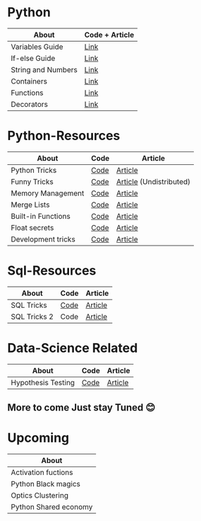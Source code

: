# Python
| About  | Code + Article |
| ------------- | ------------- |
| Variables Guide | [Link](https://github.com/pawangeek/Python-Resources/blob/master/Python/01.%20Variables.md) |
| If-else Guide | [Link](https://github.com/pawangeek/Python-Resources/blob/master/Python/02.%20If-else.md) |
| String and Numbers | [Link](https://github.com/pawangeek/Python-Resources/blob/master/Python/03.%20Number-strings.md) |
| Containers | [Link](https://github.com/pawangeek/Python-Resources/blob/master/Python/04.%20Container-types.md) |
| Functions | [Link](https://github.com/pawangeek/Python-Resources/blob/master/Python/05.%20Functions.md) |
| Decorators | [Link](https://github.com/pawangeek/Python-Resources/blob/master/Python/06.%20Decorators.md) |

# Python-Resources

| About  | Code | Article |
| ------------- | ------------- | ----------- |
| Python Tricks  | [Code](https://github.com/pawangeek/Python-Resources/blob/master/Cool-stuff/Python-Tricks.md) | [Article](https://towardsdatascience.com/do-you-have-these-python-speedup-skills-3fd9e7758765) |
| Funny Tricks | [Code](https://github.com/pawangeek/Python-Resources/blob/master/Cool-stuff/FunnyEggs.md) | [Article](https://medium.com/@pawanjain.432/do-you-know-python-funny-eggs-decd12a0e06c) (Undistributed) |
| Memory Management | [Code](https://github.com/pawangeek/Python-Resources/blob/master/Cool-stuff/Memory-Secrets.md) | [Article](https://towardsdatascience.com/dark-secrets-of-python-memory-allocation-c5d22879d8a9) |
| Merge Lists  | [Code](https://github.com/pawangeek/Python-Resources/tree/master/Cool-stuff/Merging-lists.md) | [Article](https://towardsdatascience.com/i-know-eight-ways-to-merge-lists-3f80259bb74f) |
| Built-in Functions  | [Code](https://github.com/pawangeek/Python-Resources/blob/master/Cool-stuff/Built-ins.md) | [Article](https://towardsdatascience.com/8-super-easy-to-use-python-built-in-functions-fa873e66085) |
| Float secrets | [Code](https://github.com/pawangeek/Python-Resources/blob/master/Cool-stuff/Float-secrets.md) | [Article](https://towardsdatascience.com/dark-secrets-of-python-floats-dbe2d1b8a85c)
| Development tricks | [Code](https://github.com/pawangeek/Python-Resources/blob/master/Cool-stuff/Development-tricks.md) | [Article](https://towardsdatascience.com/ten-python-development-skills-998a52f8f7c0)

# Sql-Resources

| About  | Code | Article |
| ------------- | ------------- | ----------- |
| SQL Tricks  | [Code](https://github.com/pawangeek/Python-Resources/blob/master/Cool-stuff/Sql-Tricks.md) | [Article](https://towardsdatascience.com/how-to-optimize-sql-queries-742177cd5cc6) |
| SQL Tricks 2 | Code | [Article](https://towardsdatascience.com/how-to-optimize-sql-queries-part-ii-407311784112)


# Data-Science Related

| About  | Code | Article |
| ------------- | ------------- | ----------- |
| Hypothesis Testing | [Code](https://github.com/pawangeek/Python-Resources/blob/master/Cool-stuff/Hypothesis-test.md) | [Article](https://towardsdatascience.com/informative-and-practical-guide-of-hypothesis-testing-9c8a3d9472f7) |

## More to come Just stay Tuned 😊

# Upcoming 

| About  |
| ------------- |
| Activation fuctions |
| Python Black magics |
| Optics Clustering |
| Python Shared economy |
